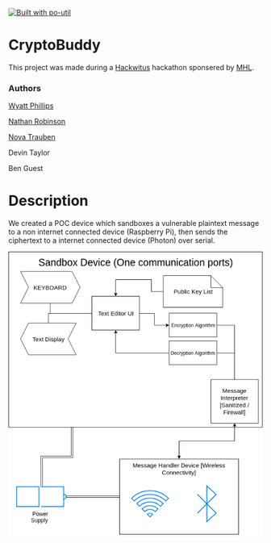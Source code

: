 [![Built with po-util](https://rawgit.com/nrobinson2000/po-util/master/images/built-with-po-util.svg)](https://po-util.com)

# CryptoBuddy

This project was made during a [Hackwitus](hackwit.us) hackathon sponsered by [MHL](mhl.io).

### Authors

[Wyatt Phillips](https://github.com/SirTangent)

[Nathan Robinson](https://nrobinson.me/)

[Nova Trauben](https://github.com//1fabunicorn)

Devin Taylor

Ben Guest

# Description

We created a POC device which sandboxes a vulnerable plaintext message to a non internet connected device (Raspberry Pi), then sends the ciphertext to a internet connected device (Photon) over serial.

![Diagram](https://github.com/ByteKnights/meetings/blob/master/assets/sandbox_diagram.png)

